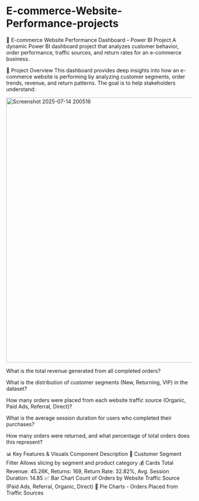 # E-commerce-Website-Performance-projects
🛒 E-commerce Website Performance Dashboard – Power BI Project
A dynamic Power BI dashboard project that analyzes customer behavior, order performance, traffic sources, and return rates for an e-commerce business.

📌 Project Overview
This dashboard provides deep insights into how an e-commerce website is performing by analyzing customer segments, order trends, revenue, and return patterns. The goal is to help stakeholders understand:

<img width="1331" height="715" alt="Screenshot 2025-07-14 200516" src="https://github.com/user-attachments/assets/8901cbcd-72bf-4f87-a753-dca221133cd8" />


What is the total revenue generated from all completed orders?

What is the distribution of customer segments (New, Returning, VIP) in the dataset?

How many orders were placed from each website traffic source (Organic, Paid Ads, Referral, Direct)?

What is the average session duration for users who completed their purchases?

How many orders were returned, and what percentage of total orders does this represent?

📊 Key Features & Visuals
Component	Description
🧍 Customer Segment Filter	Allows slicing by segment and product category
💰 Cards	Total Revenue: 45.26K, Returns: 169, Return Rate: 32.82%, Avg. Session Duration: 14.85
📈 Bar Chart	Count of Orders by Website Traffic Source (Paid Ads, Referral, Organic, Direct)
🥧 Pie Charts	- Orders Placed from Traffic Sources

